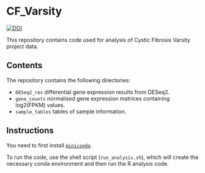 # CF_Varsity

[![DOI](https://zenodo.org/badge/513838306.svg)](https://zenodo.org/badge/latestdoi/513838306)

This repository contains code used for analysis of Cystic Fibrosis Varsity project data.

## Contents

The repository contains the following directories:
- `DESeq2_res` differential gene expression results from DESeq2.
- `gene_counts` normalised gene expression matrices containing log2(FPKM) values.
- `sample_tables` tables of sample information.

## Instructions

You need to first install [`miniconda`](https://docs.conda.io/en/latest/miniconda.html).

To run the code, use the shell script (`run_analysis.sh`), which will create the necessary conda environment and then run the R analysis code.
